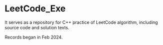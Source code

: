 # LeetCode_Exe

It serves as a repository for C++ practice of LeetCode algorithm, including source code and solution texts.

Records began in Feb 2024.
